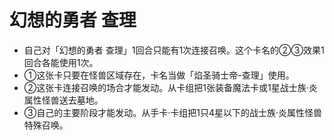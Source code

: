 # 幻想的勇者 查理
- 自己对「幻想的勇者 查理」1回合只能有1次连接召唤。这个卡名的②③效果1回合各能使用1次。
- ①这张卡只要在怪兽区域存在，卡名当做「焰圣骑士帝-查理」使用。
- ②这张卡连接召唤的场合才能发动。从卡组把1张装备魔法卡或1星战士族·炎属性怪兽送去墓地。
- ③自己的主要阶段才能发动。从手卡·卡组把1只4星以下的战士族·炎属性怪兽特殊召唤。
